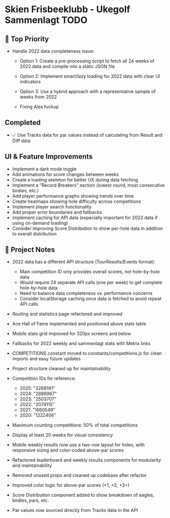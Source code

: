 # Skien Frisbeeklubb - Ukegolf Sammenlagt TODO

## 🥇 Top Priority

- Handle 2022 data completeness issue:

  - Option 1: Create a pre-processing script to fetch all 24 weeks of 2022 data and compile into a static JSON file
  - Option 2: Implement smart/lazy loading for 2022 data with clear UI indicators
  - Option 3: Use a hybrid approach with a representative sample of weeks from 2022

  - Fixing Alex fuckup

## Completed

- ✅ Use Tracks data for par values instead of calculating from Result and Diff data

## UI & Feature Improvements

- Implement a dark mode toggle
- Add animations for score changes between weeks
- Create a loading skeleton for better UX during data fetching
- Implement a "Record Breakers" section (lowest round, most consecutive birdies, etc.)
- Add player performance graphs showing trends over time
- Create heatmaps showing hole difficulty across competitions
- Implement player search functionality
- Add proper error boundaries and fallbacks
- Implement caching for API data (especially important for 2022 data if using on-demand loading)
- Consider improving Score Distribution to show per-hole data in addition to overall distribution

## 📝 Project Notes

- 2022 data has a different API structure (TourResults/Events format):

  - Main competition ID only provides overall scores, not hole-by-hole data
  - Would require 24 separate API calls (one per week) to get complete hole-by-hole data
  - Need to balance data completeness vs. performance concerns
  - Consider localStorage caching once data is fetched to avoid repeat API calls

- Routing and statistics page refactored and improved
- Ace Hall of Fame implemented and positioned above stats table
- Mobile stats grid improved for 320px screens and below
- Fallbacks for 2022 weekly and sammenlagt stats with Metrix links
- COMPETITIONS constant moved to constants/competitions.js for clean imports and easy future updates
- Project structure cleaned up for maintainability
- Competition IDs for reference:
  - 2025: "3268191"
  - 2024: "2886967"
  - 2023: "2503707"
  - 2022: "2079115"
  - 2021: "1660549"
  - 2020: "1222406"
- Maximum counting competitions: 50% of total competitions
- Display at least 20 weeks for visual consistency
- Mobile weekly results now use a two-row layout for holes, with responsive sizing and color-coded above-par scores
- Refactored leaderboard and weekly results components for modularity and maintainability
- Removed unused props and cleaned up codebase after refactor
- Improved color logic for above-par scores (+1, +2, +3+)
- Score Distribution component added to show breakdown of eagles, birdies, pars, etc.
- Par values now sourced directly from Tracks data in the API
